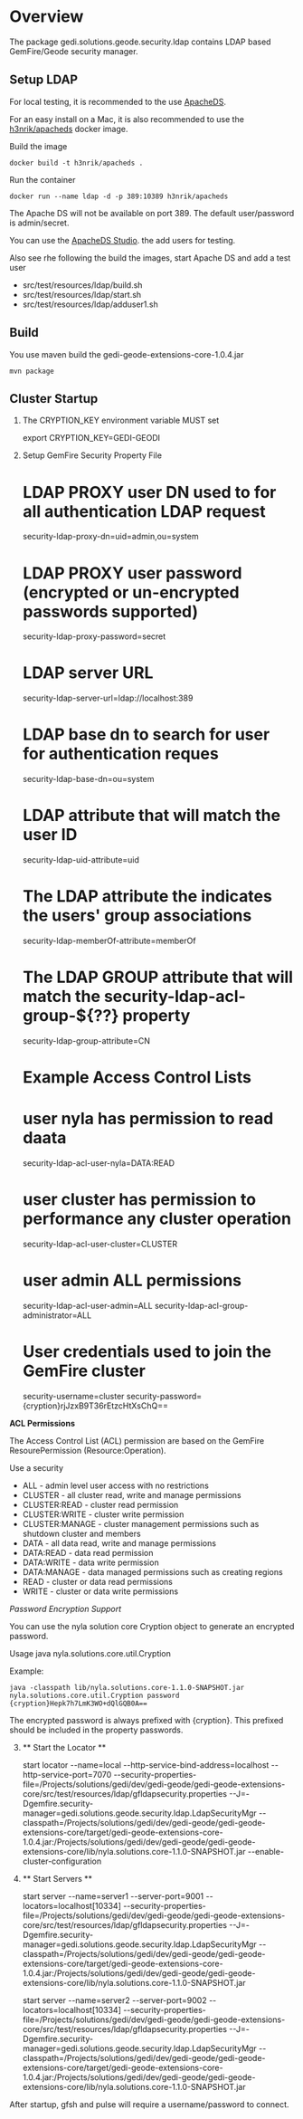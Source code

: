 # Overview

The package gedi.solutions.geode.security.ldap contains LDAP based GemFire/Geode security manager.


## Setup LDAP 

For local testing, it is recommended to the use [ApacheDS](http://directory.apache.org/apacheds/).

For an easy install on a Mac, it is also recommended to use the [h3nrik/apacheds](https://hub.docker.com/r/h3nrik/apacheds) docker image.

Build the image

	docker build -t h3nrik/apacheds .

Run the container

	docker run --name ldap -d -p 389:10389 h3nrik/apacheds


The Apache DS will not be available on port 389. 
The default user/password is admin/secret.

You can use the [ApacheDS Studio](http://directory.apache.org/studio/). the add users for testing.

Also see rhe following the build the images, start Apache DS and add a test user

- src/test/resources/ldap/build.sh 
- src/test/resources/ldap/start.sh  
- src/test/resources/ldap/adduser1.sh

  

## Build 

You use maven build the gedi-geode-extensions-core-1.0.4.jar

	mvn package
	

## Cluster Startup

1) The CRYPTION_KEY environment variable MUST set 

	export CRYPTION_KEY=GEDI-GEODI

2) Setup GemFire Security Property File


	# LDAP PROXY user DN used to for all authentication LDAP request
	security-ldap-proxy-dn=uid=admin,ou=system
	
	# LDAP PROXY user password (encrypted or un-encrypted passwords supported) 
	security-ldap-proxy-password=secret
	
	# LDAP server URL
	security-ldap-server-url=ldap://localhost:389
	
	# LDAP base dn to search for user for authentication reques
	security-ldap-base-dn=ou=system
	
	# LDAP attribute that will match the user ID
	security-ldap-uid-attribute=uid
	
	# The LDAP  attribute the indicates the users' group associations
	security-ldap-memberOf-attribute=memberOf
	
	# The LDAP GROUP attribute that will match the security-ldap-acl-group-${??} property
	security-ldap-group-attribute=CN
	
	# Example Access Control Lists
	# user nyla has permission to read daata
	
	security-ldap-acl-user-nyla=DATA:READ
	
	# user cluster has permission to performance any cluster operation
	security-ldap-acl-user-cluster=CLUSTER
	
	# user admin ALL permissions
	security-ldap-acl-user-admin=ALL
	security-ldap-acl-group-administrator=ALL
	
	
	# User credentials used to join the GemFire cluster
	security-username=cluster
	security-password={cryption}rjJzxB9T36rEtzcHtXsChQ==


**ACL Permissions**

The Access Control List (ACL) permission are based on the GemFire ResourePermission (Resource:Operation).

Use a security

- ALL - admin level user access with no restrictions
- CLUSTER - all cluster read, write and manage permissions
- CLUSTER:READ - cluster read permission
- CLUSTER:WRITE - cluster write permission
- CLUSTER:MANAGE - cluster management permissions such as shutdown cluster and members
- DATA - all data read, write and manage permissions
- DATA:READ - data read permission
- DATA:WRITE - data write permission
- DATA:MANAGE - data managed permissions such as creating regions
- READ - cluster or data read permissions
- WRITE - cluster or data write permissions

*Password Encryption Support*

You can use the nyla solution core Cryption object to generate an encrypted password. 

Usage java nyla.solutions.core.util.Cryption <pass>

Example:

	java -classpath lib/nyla.solutions.core-1.1.0-SNAPSHOT.jar nyla.solutions.core.util.Cryption password
	{cryption}Hepk7h7LmK3WO+dQlGQB0A==

The encrypted password is always prefixed with {cryption}. This prefixed should be included in the property passwords.

3) ** Start the Locator **

	start locator --name=local --http-service-bind-address=localhost   --http-service-port=7070 --security-properties-file=/Projects/solutions/gedi/dev/gedi-geode/gedi-geode-extensions-core/src/test/resources/ldap/gfldapsecurity.properties --J=-Dgemfire.security-manager=gedi.solutions.geode.security.ldap.LdapSecurityMgr --classpath=/Projects/solutions/gedi/dev/gedi-geode/gedi-geode-extensions-core/target/gedi-geode-extensions-core-1.0.4.jar:/Projects/solutions/gedi/dev/gedi-geode/gedi-geode-extensions-core/lib/nyla.solutions.core-1.1.0-SNAPSHOT.jar --enable-cluster-configuration
	
	
4) ** Start Servers **

	start server --name=server1 --server-port=9001 --locators=localhost[10334] --security-properties-file=/Projects/solutions/gedi/dev/gedi-geode/gedi-geode-extensions-core/src/test/resources/ldap/gfldapsecurity.properties --J=-Dgemfire.security-manager=gedi.solutions.geode.security.ldap.LdapSecurityMgr --classpath=/Projects/solutions/gedi/dev/gedi-geode/gedi-geode-extensions-core/target/gedi-geode-extensions-core-1.0.4.jar:/Projects/solutions/gedi/dev/gedi-geode/gedi-geode-extensions-core/lib/nyla.solutions.core-1.1.0-SNAPSHOT.jar
	
	start server --name=server2 --server-port=9002 --locators=localhost[10334] --security-properties-file=/Projects/solutions/gedi/dev/gedi-geode/gedi-geode-extensions-core/src/test/resources/ldap/gfldapsecurity.properties --J=-Dgemfire.security-manager=gedi.solutions.geode.security.ldap.LdapSecurityMgr --classpath=/Projects/solutions/gedi/dev/gedi-geode/gedi-geode-extensions-core/target/gedi-geode-extensions-core-1.0.4.jar:/Projects/solutions/gedi/dev/gedi-geode/gedi-geode-extensions-core/lib/nyla.solutions.core-1.1.0-SNAPSHOT.jar
	

After startup, gfsh and pulse will require a username/password to connect.
  